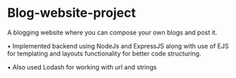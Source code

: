# Blog-website-project
A blogging website where you can 
compose your own blogs and post it.
 
• Implemented backend using 
NodeJs and ExpressJS along with 
use of EJS for templating and 
layouts functionality for better 
code structuring.

• Also used Lodash for working with 
url and strings
